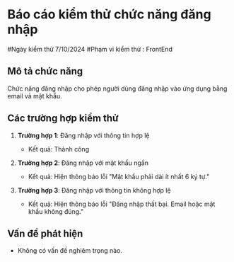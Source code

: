 # Báo cáo kiểm thử chức năng đăng nhập

#Ngày kiểm thử 7/10/2024
#Phạm vi kiểm thử : FrontEnd
## Mô tả chức năng
Chức năng đăng nhập cho phép người dùng đăng nhập vào ứng dụng bằng email và mật khẩu.

## Các trường hợp kiểm thử
1. **Trường hợp 1**: Đăng nhập với thông tin hợp lệ
   - Kết quả: Thành công

2. **Trường hợp 2**: Đăng nhập với mật khẩu ngắn
   - Kết quả: Hiện thông báo lỗi "Mật khẩu phải dài ít nhất 6 ký tự."

3. **Trường hợp 3**: Đăng nhập với thông tin không hợp lệ
   - Kết quả: Hiện thông báo lỗi "Đăng nhập thất bại. Email hoặc mật khẩu không đúng."
## Vấn đề phát hiện
- Không có vấn đề nghiêm trọng nào.
